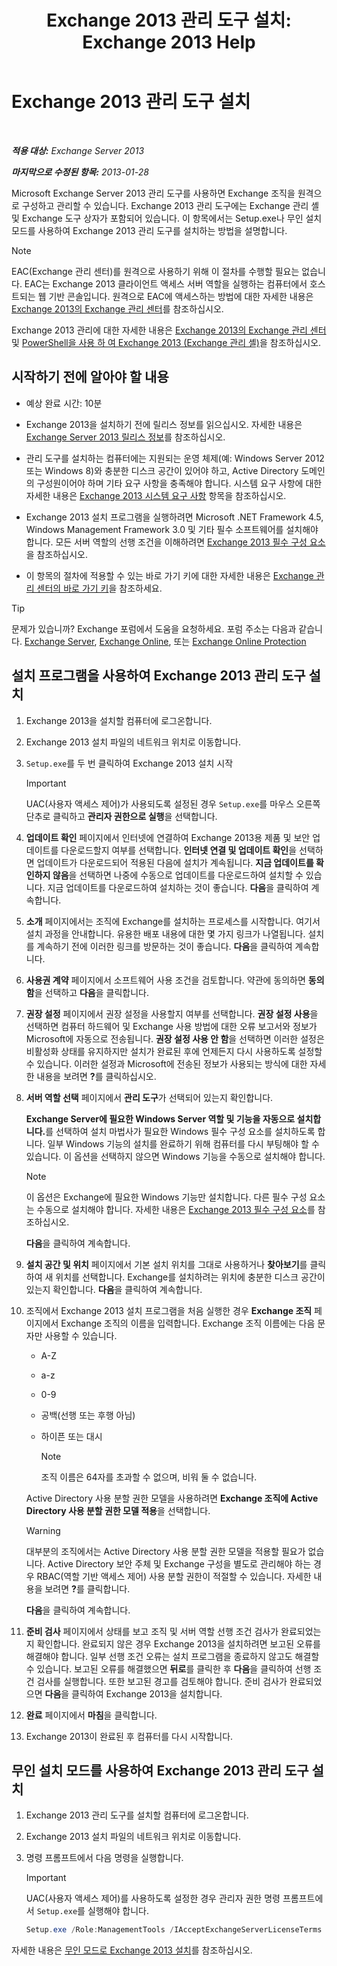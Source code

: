 ﻿---
title: 'Exchange 2013 관리 도구 설치: Exchange 2013 Help'
TOCTitle: Exchange 2013 관리 도구 설치
ms:assetid: 71fcbe4c-783b-4f77-aabb-a21aa7a4ef23
ms:mtpsurl: https://technet.microsoft.com/ko-kr/library/Bb232090(v=EXCHG.150)
ms:contentKeyID: 50556011
ms.date: 05/22/2018
mtps_version: v=EXCHG.150
ms.translationtype: MT
---

# Exchange 2013 관리 도구 설치

 

_<strong>적용 대상:</strong> Exchange Server 2013_

_<strong>마지막으로 수정된 항목:</strong> 2013-01-28_

Microsoft Exchange Server 2013 관리 도구를 사용하면 Exchange 조직을 원격으로 구성하고 관리할 수 있습니다. Exchange 2013 관리 도구에는 Exchange 관리 셸 및 Exchange 도구 상자가 포함되어 있습니다. 이 항목에서는 Setup.exe나 무인 설치 모드를 사용하여 Exchange 2013 관리 도구를 설치하는 방법을 설명합니다.


> [!NOTE]
> EAC(Exchange 관리 센터)를 원격으로 사용하기 위해 이 절차를 수행할 필요는 없습니다. EAC는 Exchange 2013 클라이언트 액세스 서버 역할을 실행하는 컴퓨터에서 호스트되는 웹 기반 콘솔입니다. 원격으로 EAC에 액세스하는 방법에 대한 자세한 내용은 <A href="exchange-admin-center-in-exchange-2013-exchange-2013-help.md">Exchange 2013의 Exchange 관리 센터</A>를 참조하십시오.



Exchange 2013 관리에 대한 자세한 내용은 [Exchange 2013의 Exchange 관리 센터](exchange-admin-center-in-exchange-2013-exchange-2013-help.md) 및 [PowerShell을 사용 하 여 Exchange 2013 (Exchange 관리 셸)](https://technet.microsoft.com/ko-kr/library/bb123778\(v=exchg.150\))을 참조하십시오.

## 시작하기 전에 알아야 할 내용

  - 예상 완료 시간: 10분

  - Exchange 2013을 설치하기 전에 릴리스 정보를 읽으십시오. 자세한 내용은 [Exchange Server 2013 릴리스 정보](release-notes-for-exchange-2013-exchange-2013-help.md)를 참조하십시오.

  - 관리 도구를 설치하는 컴퓨터에는 지원되는 운영 체제(예: Windows Server 2012 또는 Windows 8)와 충분한 디스크 공간이 있어야 하고, Active Directory 도메인의 구성원이어야 하며 기타 요구 사항을 충족해야 합니다. 시스템 요구 사항에 대한 자세한 내용은 [Exchange 2013 시스템 요구 사항](exchange-2013-system-requirements-exchange-2013-help.md) 항목을 참조하십시오.

  - Exchange 2013 설치 프로그램을 실행하려면 Microsoft .NET Framework 4.5, Windows Management Framework 3.0 및 기타 필수 소프트웨어를 설치해야 합니다. 모든 서버 역할의 선행 조건을 이해하려면 [Exchange 2013 필수 구성 요소](exchange-2013-prerequisites-exchange-2013-help.md)을 참조하십시오.

  - 이 항목의 절차에 적용할 수 있는 바로 가기 키에 대한 자세한 내용은 [Exchange 관리 센터의 바로 가기 키](keyboard-shortcuts-in-the-exchange-admin-center-exchange-online-protection-help.md)을 참조하세요.


> [!TIP]
> 문제가 있습니까? Exchange 포럼에서 도움을 요청하세요. 포럼 주소는 다음과 같습니다. <A href="https://go.microsoft.com/fwlink/p/?linkid=60612">Exchange Server</A>, <A href="https://go.microsoft.com/fwlink/p/?linkid=267542">Exchange Online</A>, 또는 <A href="https://go.microsoft.com/fwlink/p/?linkid=285351">Exchange Online Protection</A>



## 설치 프로그램을 사용하여 Exchange 2013 관리 도구 설치

1.  Exchange 2013을 설치할 컴퓨터에 로그온합니다.

2.  Exchange 2013 설치 파일의 네트워크 위치로 이동합니다.

3.  `Setup.exe`를 두 번 클릭하여 Exchange 2013 설치 시작
    

    > [!IMPORTANT]
    > UAC(사용자 액세스 제어)가 사용되도록 설정된 경우 <CODE>Setup.exe</CODE>를 마우스 오른쪽 단추로 클릭하고 <STRONG>관리자 권한으로 실행</STRONG>을 선택합니다.



4.  <strong>업데이트 확인</strong> 페이지에서 인터넷에 연결하여 Exchange 2013용 제품 및 보안 업데이트를 다운로드할지 여부를 선택합니다. <strong>인터넷 연결 및 업데이트 확인</strong>을 선택하면 업데이트가 다운로드되어 적용된 다음에 설치가 계속됩니다. <strong>지금 업데이트를 확인하지 않음</strong>을 선택하면 나중에 수동으로 업데이트를 다운로드하여 설치할 수 있습니다. 지금 업데이트를 다운로드하여 설치하는 것이 좋습니다. <strong>다음</strong>을 클릭하여 계속합니다.

5.  <strong>소개</strong> 페이지에서는 조직에 Exchange를 설치하는 프로세스를 시작합니다. 여기서 설치 과정을 안내합니다. 유용한 배포 내용에 대한 몇 가지 링크가 나열됩니다. 설치를 계속하기 전에 이러한 링크를 방문하는 것이 좋습니다. <strong>다음</strong>을 클릭하여 계속합니다.

6.  <strong>사용권 계약</strong> 페이지에서 소프트웨어 사용 조건을 검토합니다. 약관에 동의하면 <strong>동의함</strong>을 선택하고 <strong>다음</strong>을 클릭합니다.

7.  <strong>권장 설정</strong> 페이지에서 권장 설정을 사용할지 여부를 선택합니다. <strong>권장 설정 사용</strong>을 선택하면 컴퓨터 하드웨어 및 Exchange 사용 방법에 대한 오류 보고서와 정보가 Microsoft에 자동으로 전송됩니다. <strong>권장 설정 사용 안 함</strong>을 선택하면 이러한 설정은 비활성화 상태를 유지하지만 설치가 완료된 후에 언제든지 다시 사용하도록 설정할 수 있습니다. 이러한 설정과 Microsoft에 전송된 정보가 사용되는 방식에 대한 자세한 내용을 보려면 <strong>?</strong>를 클릭하십시오.

8.  <strong>서버 역할 선택</strong> 페이지에서 <strong>관리 도구</strong>가 선택되어 있는지 확인합니다.
    
    <strong>Exchange Server에 필요한 Windows Server 역할 및 기능을 자동으로 설치합니다.</strong>를 선택하여 설치 마법사가 필요한 Windows 필수 구성 요소를 설치하도록 합니다. 일부 Windows 기능의 설치를 완료하기 위해 컴퓨터를 다시 부팅해야 할 수 있습니다. 이 옵션을 선택하지 않으면 Windows 기능을 수동으로 설치해야 합니다.    

    > [!NOTE]
    > 이 옵션은 Exchange에 필요한 Windows 기능만 설치합니다. 다른 필수 구성 요소는 수동으로 설치해야 합니다. 자세한 내용은 <A href="exchange-2013-prerequisites-exchange-2013-help.md">Exchange 2013 필수 구성 요소</A>를 참조하십시오.

    
    <strong>다음</strong>을 클릭하여 계속합니다.

9.  <strong>설치 공간 및 위치</strong> 페이지에서 기본 설치 위치를 그대로 사용하거나 <strong>찾아보기</strong>를 클릭하여 새 위치를 선택합니다. Exchange를 설치하려는 위치에 충분한 디스크 공간이 있는지 확인합니다. <strong>다음</strong>을 클릭하여 계속합니다.

10. 조직에서 Exchange 2013 설치 프로그램을 처음 실행한 경우 <strong>Exchange 조직</strong> 페이지에서 Exchange 조직의 이름을 입력합니다. Exchange 조직 이름에는 다음 문자만 사용할 수 있습니다.
    
      - A-Z
    
      - a-z
    
      - 0-9
    
      - 공백(선행 또는 후행 아님)
    
      - 하이픈 또는 대시        

        > [!NOTE]
        > 조직 이름은 64자를 초과할 수 없으며, 비워 둘 수 없습니다.
    
    Active Directory 사용 분할 권한 모델을 사용하려면 <strong>Exchange 조직에 Active Directory 사용 분할 권한 모델 적용</strong>을 선택합니다.
    

    > [!WARNING]  
    > 대부분의 조직에서는 Active Directory 사용 분할 권한 모델을 적용할 필요가 없습니다. Active Directory 보안 주체 및 Exchange 구성을 별도로 관리해야 하는 경우 RBAC(역할 기반 액세스 제어) 사용 분할 권한이 적절할 수 있습니다. 자세한 내용을 보려면 <STRONG>?</STRONG>를 클릭합니다.

    
    <strong>다음</strong>을 클릭하여 계속합니다.

11. <strong>준비 검사</strong> 페이지에서 상태를 보고 조직 및 서버 역할 선행 조건 검사가 완료되었는지 확인합니다. 완료되지 않은 경우 Exchange 2013을 설치하려면 보고된 오류를 해결해야 합니다. 일부 선행 조건 오류는 설치 프로그램을 종료하지 않고도 해결할 수 있습니다. 보고된 오류를 해결했으면 <strong>뒤로</strong>를 클릭한 후 <strong>다음</strong>을 클릭하여 선행 조건 검사를 실행합니다. 또한 보고된 경고를 검토해야 합니다. 준비 검사가 완료되었으면 <strong>다음</strong>을 클릭하여 Exchange 2013을 설치합니다.

12. <strong>완료</strong> 페이지에서 <strong>마침</strong>을 클릭합니다.

13. Exchange 2013이 완료된 후 컴퓨터를 다시 시작합니다.

## 무인 설치 모드를 사용하여 Exchange 2013 관리 도구 설치

1.  Exchange 2013 관리 도구를 설치할 컴퓨터에 로그온합니다.

2.  Exchange 2013 설치 파일의 네트워크 위치로 이동합니다.

3.  명령 프롬프트에서 다음 명령을 실행합니다.    

    > [!IMPORTANT]
    > UAC(사용자 액세스 제어)를 사용하도록 설정한 경우 관리자 권한 명령 프롬프트에서 <CODE>Setup.exe</CODE>를 실행해야 합니다.
    
    ```powershell
    Setup.exe /Role:ManagementTools /IAcceptExchangeServerLicenseTerms
    ```

자세한 내용은 [무인 모드로 Exchange 2013 설치](install-exchange-2013-using-unattended-mode-exchange-2013-help.md)를 참조하십시오.